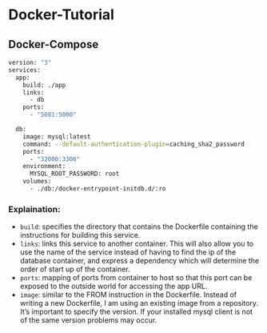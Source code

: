 # Docker-Tutorial

## Docker-Compose
```bash
version: "3"
services:
  app:
    build: ./app
    links:
      - db
    ports:
      - "5001:5000"

  db:
    image: mysql:latest
    command: --default-authentication-plugin=caching_sha2_password
    ports:
      - "32000:3306"
    environment:
      MYSQL_ROOT_PASSWORD: root
    volumes:
      - ./db:/docker-entrypoint-initdb.d/:ro
```

### Explaination:
- `build`: specifies the directory that contains the Dockerfile containing the instructions for building this service.
- `links`: links this service to another container. This will also allow you to use the name of the service instead of having to find the ip of the database container, and express a dependency which will determine the order of start up of the container.
- `ports`: mapping of ports from container to host so that this port can be exposed to the outside world for accessing the app URL.
- `image`: similar to the FROM instruction in the Dockerfile. Instead of writing a new Dockerfile, I am using an existing image from a repository. It’s important to specify the version. If your installed mysql client is not of the same version problems may occur.